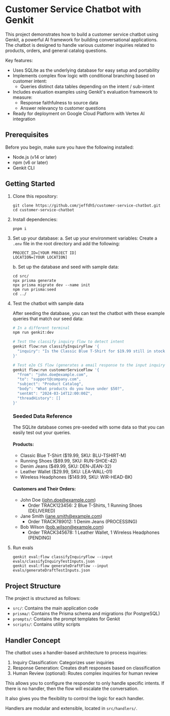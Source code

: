 # Customer Service Chatbot with Genkit

This project demonstrates how to build a customer service chatbot using Genkit, a powerful AI framework for building conversational applications. The chatbot is designed to handle various customer inquiries related to products, orders, and general catalog questions.

Key features:

- Uses SQLite as the underlying database for easy setup and portability
- Implements complex flow logic with conditional branching based on customer intent:
  - Queries distinct data tables depending on the intent / sub-intent
- Includes evaluation examples using Genkit's evaluation framework to measure:
  - Response faithfulness to source data
  - Answer relevancy to customer questions
- Ready for deployment on Google Cloud Platform with Vertex AI integration

## Prerequisites

Before you begin, make sure you have the following installed:

- Node.js (v14 or later)
- npm (v6 or later)
- Genkit CLI

## Getting Started

1. Clone this repository:

   ```
   git clone https://github.com/jeffdh5/customer-service-chatbot.git
   cd customer-service-chatbot
   ```

2. Install dependencies:

   ```
   pnpm i
   ```

3. Set up your database:
   a. Set up your environment variables:
   Create a `.env` file in the root directory and add the following:

   ```
   PROJECT_ID=[YOUR PROJECT ID]
   LOCATION=[YOUR LOCATION]
   ```

   b. Set up the database and seed with sample data:

   ```
   cd src/
   npx prisma generate
   npx prisma migrate dev --name init
   npm run prisma:seed
   cd ../
   ```

4. Test the chatbot with sample data

   After seeding the database, you can test the chatbot with these example queries that match our seed data:

   ```bash
   # In a different terminal
   npm run genkit:dev

   # Test the classify inquiry flow to detect intent
   genkit flow:run classifyInquiryFlow '{
     "inquiry": "Is the Classic Blue T-Shirt for $19.99 still in stock?"
   }'

   # Test e2e CS flow (generates a email response to the input inquiry)
   genkit flow:run customerServiceFlow '{
     "from": "john.doe@example.com",
     "to": "support@company.com",
     "subject": "Product Catalog",
     "body": "What products do you have under $50?",
     "sentAt": "2024-03-14T12:00:00Z",
     "threadHistory": []
   }'
   ```

   ### Seeded Data Reference

   The SQLite database comes pre-seeded with some data so that you can
   easily test out your queries.

   #### Products:

   - Classic Blue T-Shirt ($19.99, SKU: BLU-TSHIRT-M)
   - Running Shoes ($89.99, SKU: RUN-SHOE-42)
   - Denim Jeans ($49.99, SKU: DEN-JEAN-32)
   - Leather Wallet ($29.99, SKU: LEA-WALL-01)
   - Wireless Headphones ($149.99, SKU: WIR-HEAD-BK)

   #### Customers and Their Orders:

   - John Doe (john.doe@example.com)
     - Order TRACK123456: 2 Blue T-Shirts, 1 Running Shoes (DELIVERED)
   - Jane Smith (jane.smith@example.com)
     - Order TRACK789012: 1 Denim Jeans (PROCESSING)
   - Bob Wilson (bob.wilson@example.com)
     - Order TRACK345678: 1 Leather Wallet, 1 Wireless Headphones (PENDING)

5. Run evals
   ```
   genkit eval:flow classifyInquiryFlow --input evals/classifyInquiryTestInputs.json
   genkit eval:flow generateDraftFlow --input evals/generateDraftTestInputs.json
   ```

## Project Structure

The project is structured as follows:

- `src/`: Contains the main application code
- `prisma/`: Contains the Prisma schema and migrations (for PostgreSQL)
- `prompts/`: Contains the prompt templates for Genkit
- `scripts/`: Contains utility scripts

## Handler Concept

The chatbot uses a handler-based architecture to process inquiries:

1. Inquiry Classification: Categorizes user inquiries
2. Response Generation: Creates draft responses based on classification
3. Human Review (optional): Routes complex inquiries for human review

This allows you to configure the responder to only handle specific intents.
If there is no handler, then the flow will escalate the conversation.

It also gives you the flexibility to control the logic for each handler.

Handlers are modular and extensible, located in `src/handlers/`.
